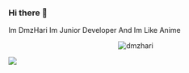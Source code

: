 ### Hi there 👋

Im DmzHari Im Junior Developer And Im Like Anime

<p align="center"><img src="https://komarev.com/ghpvc/?username=dmzhari" alt="dmzhari"></p>

<img src="https://github-readme-stats.vercel.app/api?username=dmzhari&show_icons=true&theme=radical&title_color=8E2DE2&text_color=fff&icon_color=8E2DE2">
